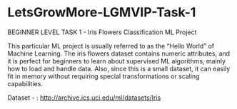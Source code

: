 # LetsGrowMore-LGMVIP-Task-1
BEGINNER LEVEL TASK 1 - Iris Flowers Classification ML Project

This particular ML project is usually referred to as the “Hello World” of Machine Learning. The iris flowers dataset contains numeric attributes, and it is perfect for beginners to learn about supervised ML algorithms, mainly how to load and handle data. Also, since this is a small dataset, it can easily fit in memory without requiring special transformations or scaling capabilities.

Dataset - : http://archive.ics.uci.edu/ml/datasets/Iris
